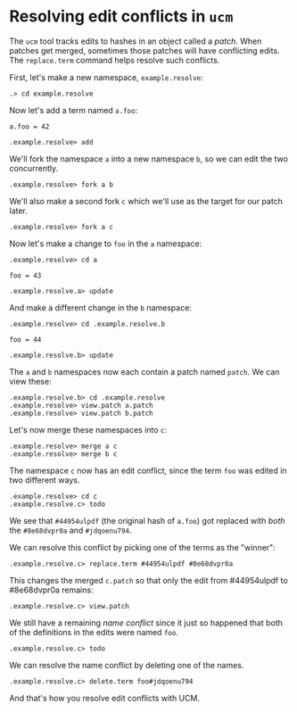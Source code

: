 # Resolving edit conflicts in `ucm`

The `ucm` tool tracks edits to hashes in an object called a _patch_. When patches get merged, sometimes those patches will have conflicting edits. The `replace.term` command helps resolve such conflicts.

First, let's make a new namespace, `example.resolve`:

```ucm
.> cd example.resolve
```

Now let's add a term named `a.foo`:

```unison
a.foo = 42
```

```ucm
.example.resolve> add
```

We'll fork the namespace `a` into a new namespace `b`, so we can edit the two concurrently.

```ucm
.example.resolve> fork a b
```

We'll also make a second fork `c` which we'll use as the target for our patch later.

```ucm
.example.resolve> fork a c
```

Now let's make a change to `foo` in the `a` namespace:

```ucm
.example.resolve> cd a
```

```unison
foo = 43
```

```ucm
.example.resolve.a> update
```

And make a different change in the `b` namespace:

```ucm
.example.resolve> cd .example.resolve.b
```

```unison
foo = 44
```

```ucm
.example.resolve.b> update
```

The `a` and `b` namespaces now each contain a patch named `patch`. We can view these:

```ucm
.example.resolve.b> cd .example.resolve
.example.resolve> view.patch a.patch
.example.resolve> view.patch b.patch
```

Let's now merge these namespaces into `c`:

```ucm
.example.resolve> merge a c
.example.resolve> merge b c
```

The namespace `c` now has an edit conflict, since the term `foo` was edited in two different ways.

```ucm
.example.resolve> cd c
.example.resolve.c> todo
```

We see that `#44954ulpdf` (the original hash of `a.foo`) got replaced with _both_ the `#8e68dvpr0a` and `#jdqoenu794`.

We can resolve this conflict by picking one of the terms as the "winner":

```ucm
.example.resolve.c> replace.term #44954ulpdf #8e68dvpr0a
```

This changes the merged `c.patch` so that only the edit from #44954ulpdf to  #8e68dvpr0a remains:

```ucm
.example.resolve.c> view.patch
```

We still have a remaining _name conflict_ since it just so happened that both of the definitions in the edits were named `foo`.

```ucm
.example.resolve.c> todo
```

We can resolve the name conflict by deleting one of the names.

```ucm
.example.resolve.c> delete.term foo#jdqoenu794
```

And that's how you resolve edit conflicts with UCM.


